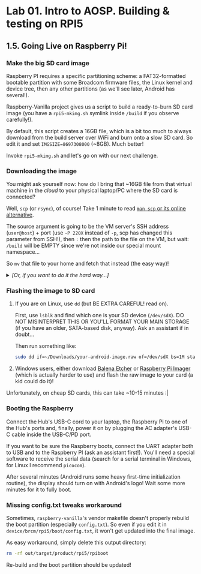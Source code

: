 # Lab 01. Intro to AOSP. Building & testing on RPI5

## 1.5. Going Live on Raspberry Pi!

### Make the big SD card image

Raspberry PI requires a specific partitioning scheme: a FAT32-formatted bootable
partition with some Broadcom firmware files, the Linux kernel and device tree,
then any other partitions (as we'll see later, Android has several!).

Raspberry-Vanilla project gives us a script to build a ready-to-burn SD card
image (you have a `rpi5-mkimg.sh` symlink inside `/build` if you observe
carefully!).

By default, this script creates a 16GB file, which is a bit too much to always
download from the build server over WiFi and burn onto a slow SD card. So edit
it and set `IMGSIZE=8697308000` (~8GB). Much better!

Invoke `rpi5-mkimg.sh` and let's go on with our next challenge.

### Downloading the image

You might ask yourself now: how do I bring that ~16GB file from that virtual
machine in the _cloud_ to your physical laptop/PC where the SD card is
connected?

Well, `scp` (or `rsync`), of course! Take 1 minute to read
[`man scp` or its online alternative](https://linux.die.net/man/1/scp).

The source argument is going to be the VM server's SSH address (`user@host`) +
port (use `-P 220X` instead of `-p`, scp has changed this parameter from SSH!),
then `:` then the path to the file on the VM, but wait: `/build` will be EMPTY
since we're not inside our special mount namespace...

So `mv` that file to your home and fetch that instead (the easy way)!

<details>
  <summary><i>[Or, if you want to do it the hard way...]</i></summary>

You'll need `rsync` installed (theoretically, you could do this with `scp` but
we haven't tried it).

The trick is to invoke `builder-enter.sh` when rsync connects to the server and
tries to run itself there! It has an option for that, so basically:

```sh
rsync -vh --rsync-path="sudo builder-enter.sh rsync" -e 'ssh -p 220X' \
    your-user@aosp2025.root.sx:/build/output/path-to-image ~/Downloads/
```

</details>

### Flashing the image to SD card

1. If you are on Linux, use `dd` (but BE EXTRA CAREFUL! read on).

   First, use `lsblk` and find which one is your SD device (`/dev/sdX`). DO NOT
   MISINTERPRET THIS OR YOU'LL FORMAT YOUR MAIN STORAGE (if you have an older,
   SATA-based disk, anyway). Ask an assistant if in doubt...

   Then run something like:

   ```sh
   sudo dd if=~/Downloads/your-android-image.raw of=/dev/sdX bs=1M status=progress
   ```

2. Windows users, either download [Balena Etcher](https://etcher.balena.io/) or
   [Raspberry Pi Imager](https://www.raspberrypi.com/software/) (which is
   actually harder to use) and flash the raw image to your card (a kid could do
   it)!

Unfortunately, on cheap SD cards, this can take ~10-15 minutes :|

### Booting the Raspberry

Connect the Hub's USB-C cord to your laptop, the Raspberry Pi to one of the
Hub's ports and, finally, power it on by plugging the AC adapter's USB-C cable
inside the USB-C/PD port.

If you want to be sure the Raspberry boots, connect the UART adapter both to USB
and to the Raspberry PI (ask an assistant first!). You'll need a special
software to receive the serial data (search for a serial terminal in Windows,
for Linux I recommend `picocom`).

After several minutes (Android runs some heavy first-time initialization
routine), the display should turn on with Android's logo! Wait some more minutes
for it to fully boot.

### Missing config.txt tweaks workaround

Sometimes, `raspberry-vanilla`'s vendor makefile doesn't properly rebuild the
boot partition (especially `config.txt`). So even if you edit it in
`device/brcm/rpi5/boot/config.txt`, it won't get updated into the final image.

As easy workaround, simply delete this output directory:

```sh
rm -rf out/target/product/rpi5/rpiboot
```

Re-build and the boot partition should be updated!
